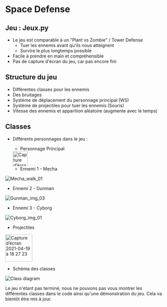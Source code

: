 # Space Defense

## Jeu : Jeux.py
* Le jeu est comparable à un "Plant vs Zombie" / Tower Defense
  * Tuer les ennemis avant qu'ils nous atteignent
  * Survire le plus longtemps possible
* Facile à prendre en main et compréhensible
* Pas de capture d'écran du jeu, car pas encore fini

## Structure du jeu
* Différentes classes pour les ennemis
* Des bruitages
* Système de déplacement du personnage principal (WS)
* Système de projectiles pour tuer les ennemis (Souris)
* Vitesse des ennemis et apparition aléatoire (augmente avec le temps)

## Classes
* Différents personnages dans le jeu :
  * Personnage Principal
  
  <img width="47" alt="Capture d’écran 2021-04-19 à 18 26 58" src="https://user-images.githubusercontent.com/77661893/115271397-98965c80-a13d-11eb-9555-9ef6220b5071.png">


 
  * Ennemi 1 - Mecha

 ![Mecha_walk_01](https://user-images.githubusercontent.com/77661930/120357345-a1b24600-c305-11eb-975e-9cf9ee9939b8.png)

  * Ennemi 2 - Gunman
  
  ![Gunman_img_03](https://user-images.githubusercontent.com/77661930/120357405-b393e900-c305-11eb-816d-3a06c301371b.png)

  * Ennemi 3 - Cyborg

 ![Cyborg_img_01](https://user-images.githubusercontent.com/77661930/120357477-c9a1a980-c305-11eb-8fbb-8f781f5ccb37.png)

  * Projectiles

  <img width="86" alt="Capture d’écran 2021-04-19 à 18 27 23" src="https://user-images.githubusercontent.com/77661893/115271552-c085c000-a13d-11eb-82c0-a92cf80b9ab5.png">

  * Schéma des classes

![Class diagram](https://user-images.githubusercontent.com/77661930/120223792-70247680-c242-11eb-88d6-adf93ba317ae.png)


Le jeu n'étant pas terminé, nous ne pouvons pas vous montrer les différentes classes dans le code ainsi qu'une démonstration du jeu. Cela va bientôt être mis à jour.
